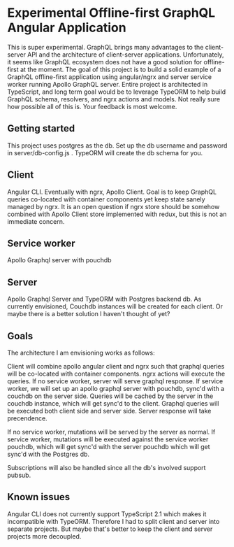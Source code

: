 # Experimental Offline-first GraphQL Angular Application

This is super experimental. GraphQL brings many advantages to the client-server API and the architecture of client-server applications.
Unfortunately, it seems like GraphQL ecosystem does not have a good solution for offline-first at the moment.
The goal of this project is to build a solid example of a GraphQL offline-first application using angular/ngrx and server service worker
running Apollo GraphQL server. 
Entire project is architected in TypeScript, and long term goal would be to leverage TypeORM to help build GraphQL schema, resolvers, 
and ngrx actions and models. Not really sure how possible all of this is. Your feedback is most welcome.

## Getting started
This project uses postgres as the db. Set up the db username and password in server/db-config.js . TypeORM will create the db schema for you.

## Client
Angular CLI. Eventually with ngrx, Apollo Client. Goal is to keep GraphQL queries co-located with container components yet keep state sanely managed by ngrx.
It is an open question if ngrx store should be somehow combined with Apollo Client store implemented with redux, but this is not an immediate concern.

## Service worker
Apollo Graphql server with pouchdb

## Server
Apollo Graphql Server and TypeORM with Postgres backend db. As currently envisioned, Couchdb instances will be created for each client. 
Or maybe there is a better solution I haven't thought of yet?

## Goals
The architecture I am envisioning works as follows:

Client will combine apollo angular client and ngrx such that graphql queries will be co-located with container components. 
ngrx actions will execute the queries.
If no service worker, server will serve graphql response.
If service worker, we will set up an apollo graphql server with pouchdb, sync'd with a couchdb on the server side.
Queries will be cached by the server in the couchdb instance, which will get sync'd to the client. 
Graphql queries will be executed both client side and server side. Server response will take precendence.

If no service worker, mutations will be served by the server as normal.
If service worker, mutations will be executed against the service worker pouchdb,
which will get sync'd with the server pouchdb which will get sync'd with the Postgres db.

Subscriptions will also be handled since all the db's involved support pubsub.

## Known issues
Angular CLI does not currently support TypeScript 2.1 which makes it incompatible with TypeORM. 
Therefore I had to split client and server into separate projects. But maybe that's better to keep the client and server projects more decoupled.
